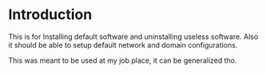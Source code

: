 # Introduction

This is for Installing default software and uninstalling useless software. Also it should be able to setup default network and domain configurations.

This was meant to be used at my job place, it can be generalized tho.
